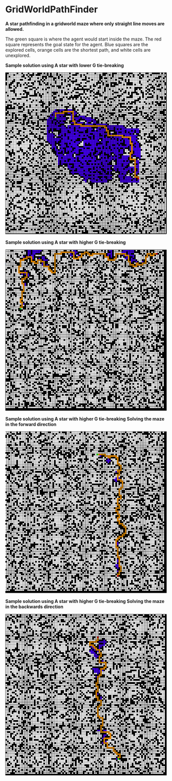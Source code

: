 # GridWorldPathFinder
**A star pathfinding in a gridworld maze where only straight line moves are allowed.**

The green square is where the agent would start inside the maze. The red square represents the goal state for the agent.
Blue squares are the explored cells, orange cells are the shortest path, and white cells are unexplored.

**Sample solution using A star with lower G tie-breaking**

![Alt Text](https://github.com/dtroupe18/GridWorldPathFinder/blob/master/SampleImages/ShortestPath%20and%20Explored%20Cells%20with%20Lower%20G(1).png)

**Sample solution using A star with higher G tie-breaking**

![Alt Text](https://github.com/dtroupe18/GridWorldPathFinder/blob/master/SampleImages/ShortestPath%20and%20Explored%20Cells%20with%20Higher%20G(2).png)


**Sample solution using A star with higher G tie-breaking Solving the maze in the forward direction**

![Alt Text](https://github.com/dtroupe18/GridWorldPathFinder/blob/master/SampleImages/HigherG%20-%20Forward%20(1).png)


**Sample solution using A star with higher G tie-breaking Solving the maze in the backwards direction**

![Alt Text](https://github.com/dtroupe18/GridWorldPathFinder/blob/master/SampleImages/HigherG%20-%20Backward%20%20(1).png)
